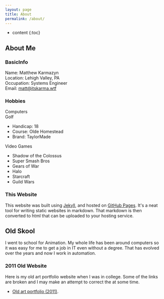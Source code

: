 ```yaml
---
layout: page
title: About
permalink: /about/
---
```


* content
{:toc}

## About Me

### BasicInfo
Name: Matthew Karmazyn  
Location: Lehigh Valley, PA  
Occupation: Systems Engineer  
Email: matt@itskarma.wtf  

### Hobbies
Computers  
Golf  
* Handicap: 18  
* Course: Olde Homestead  
* Brand: TaylorMade  

Video Games  
* Shadow of the Colossus  
* Super Smash Bros  
* Gears of War  
* Halo  
* Starcraft  
* Guild Wars  

### This Website
This website was built using [Jekyll](https://jekyllrb.com/), and hosted on [GitHub Pages](https://pages.github.com/). It's a neat tool for writing static websites in markdown. That markdown is then converted to html that can be uploaded to your hosting service.


## Old Skool

I went to school for Animation. My whole life has been around computers so it was easy for me to get a job in IT even without a degree. That has evolved over the years and now I work in automation.


### 2011 Old Website
Here is my old art portfolio website when I was in college. Some of the links are broken and I may make an attempt to correct the at some time.

* [Old art portfolio (2011)](https://sites.google.com/a/karmazyn3d.com/www/portfolio/traditional-art).
